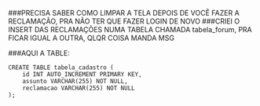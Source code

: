 ###PRECISA SABER COMO LIMPAR A TELA DEPOIS DE VOCÊ FAZER A RECLAMAÇÃO, PRA NÃO TER QUE FAZER LOGIN DE NOVO 
###CRIEI O INSERT DAS RECLAMAÇÕES NUMA TABELA CHAMADA tabela_forum, PRA FICAR IGUAL A OUTRA, QLQR COISA MANDA MSG 

###AQUI A TABLE: 

    CREATE TABLE tabela_cadastro (
        id INT AUTO_INCREMENT PRIMARY KEY,
        assunto VARCHAR(255) NOT NULL,
        reclamacao VARCHAR(255) NOT NULL
    );
